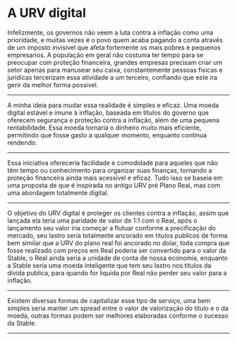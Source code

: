 # A URV digital

Infelizmente, os governos não veem a luta contra a inflação como uma prioridade, e muitas vezes é o povo quem acaba pagando a conta através de um imposto invisível que afeta fortemente os mais pobres e pequenos empresarios. A população em geral não costuma ter tempo para se preocupar com proteção financeira, grandes empresas precisam criar um setor apenas para manusear seu caixa, constantemente pessoas fisicas e juridicas tercerizam essa atividade a um terceiro, confiando que este ira gerir da melhor forma possivel.
__________________
A minha ideia para mudar essa realidade é simples e eficaz. Uma moeda digital estável e imune à inflação, baseada em títulos do governo que oferecem segurança e proteção contra a inflação, além de uma pequena rentabilidade. Essa moeda tornaria o dinheiro muito mais eficiente, permitindo que fosse gasto a qualquer momento, enquanto continua rendendo.
__________________
Essa iniciativa ofereceria facilidade e comodidade para aqueles que não têm tempo ou conhecimento para organizar suas finanças, tornando a proteção financeira ainda mais acessível e eficaz. Tudo isso se baseia em uma proposta de que é inspirada no antigo URV pré Plano Real, mas com uma abordagem totalmente digital. 
__________________
O objetivo do URV digital é proteger os clientes contra a inflação, assim que lançada ela teria uma paridade de valor de 1:1 com o Real, após o lançamento seu valor iria começar a flutuar conforme a precificação do mercado, seu lastro seria totalmente ancorado em titulos publicos de forma bem similar que a URV do plano real foi ancorado no dolar, toda compra que fosse realizado com preços em Real poderia ser convertido para o valor da Stable, o Real ainda seria a unidade de conta de nossa economia, enquanto a Stable seria uma moeda inteligente que tem seu lastro nos titulos da divida publica, para quando for liquida por Real não perder seu valor para a inflação.
__________________
Existem diversas formas de capitalizar esse tipo de serviço, uma bem simples seria manter um spread entre o valor de valorização do titulo e o da moeda, outras formas podem ser melhores elaboradas conforme o sucesso da Stable.
__________________





